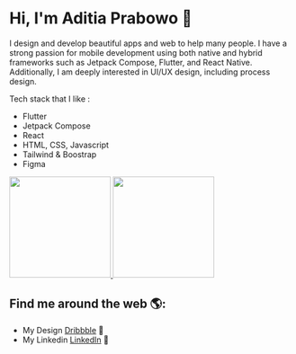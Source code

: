 # Hi, I'm Aditia Prabowo 👋 

I design and develop beautiful apps and web to help many people. I have a strong passion for mobile development using both native and hybrid frameworks such as Jetpack Compose, Flutter, and React Native. Additionally, I am deeply interested in UI/UX design, including process design.

Tech stack that I like :
* Flutter
* Jetpack Compose
* React
* HTML, CSS, Javascript
* Tailwind & Boostrap
* Figma

<a href="https://github.com/aditiaprabowo3">
  <img height="180em" src="https://github-readme-stats-eight-theta.vercel.app/api?username=aditiaprabowo3&show_icons=true&theme=algolia&include_all_commits=true&count_private=true"/>
  <img height="180em" src="https://github-readme-stats-eight-theta.vercel.app/api/top-langs/?username=aditiaprabowo3&layout=compact&langs_count=8&theme=algolia"/>
</a>

## Find me around the web 🌎: 
- My Design <a href="https://dribbble.com/aditiaprabowo"> Dribbble</a> 🏓
- My Linkedin <a href="https://www.linkedin.com/in/aditia-prabowo-109a00228/">LinkedIn</a> 💼
